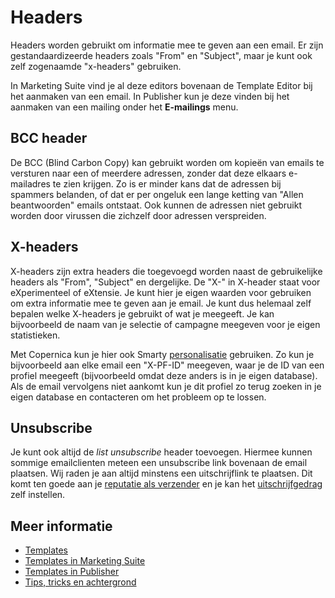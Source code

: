 # Headers

Headers worden gebruikt om informatie mee te geven aan een email. 
Er zijn gestandaardizeerde headers zoals "From" en "Subject", maar je 
kunt ook zelf zogenaamde "x-headers" gebruiken.

In Marketing Suite vind je al deze editors bovenaan de Template Editor 
bij het aanmaken van een email. In Publisher kun je deze vinden bij het 
aanmaken van een mailing onder het **E-mailings** menu.

## BCC header

De BCC (Blind Carbon Copy) kan gebruikt worden om kopieën van emails te 
versturen naar een of meerdere adressen, zonder dat deze elkaars e-mailadres 
te zien krijgen. Zo is er minder kans dat de adressen bij spammers 
belanden, of dat er per ongeluk een lange ketting van "Allen beantwoorden" 
emails ontstaat. Ook kunnen de adressen niet gebruikt worden door virussen 
die zichzelf door adressen verspreiden.

## X-headers

X-headers zijn extra headers die toegevoegd worden naast de gebruikelijke 
headers als "From", "Subject" en dergelijke. De "X-" in X-header staat voor 
eXperimenteel of eXtensie. Je kunt hier je eigen waarden voor gebruiken 
om extra informatie mee te geven aan je email. Je kunt dus helemaal zelf 
bepalen welke X-headers je gebruikt of wat je meegeeft. Je kan bijvoorbeeld 
de naam van je selectie of campagne meegeven voor je eigen statistieken.

Met Copernica kun je hier ook Smarty [personalisatie](./personalization) 
gebruiken. Zo kun je bijvoorbeeld aan elke email een "X-PF-ID" meegeven, 
waar je de ID van een profiel meegeeft (bijvoorbeeld omdat deze anders 
is in je eigen database). Als de email vervolgens niet aankomt kun je 
dit profiel zo terug zoeken in je eigen database en contacteren om het 
probleem op te lossen.

## Unsubscribe

Je kunt ook altijd de *list unsubscribe* header toevoegen. Hiermee 
kunnen sommige emailclienten meteen een unsubscribe link bovenaan de 
email plaatsen. Wij raden je aan altijd minstens een uitschrijflink te 
plaatsen. Dit komt ten goede aan je [reputatie als verzender](./sender-reputation) 
en je kan het [uitschrijfgedrag](./database-unsubscribe-behavior) zelf 
instellen. 

## Meer informatie

* [Templates](./templates)
* [Templates in Marketing Suite](./templates-marketing-suite)
* [Templates in Publisher](./templates-publisher)
* [Tips, tricks en achtergrond](./tips-and-tricks)
